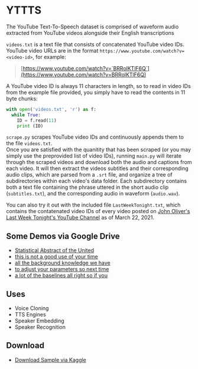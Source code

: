 # YTTTS

The YouTube Text-To-Speech dataset is comprised of waveform audio extracted from YouTube videos alongside their English transcriptions

`videos.txt` is a text file that consists of concatenated YouTube video IDs. YouTube video URLs are in the format `https://www.youtube.com/watch?v=<video-id>`, for example:

> [https://www.youtube.com/watch?v=`BRRolKTlF6Q`](https://www.youtube.com/watch?v=BRRolKTlF6Q)

A YouTube video ID is always 11 characters in length, so to read in video IDs from the example file provided, you simply have to read the contents in 11 byte chunks:

```python
with open('videos.txt', 'r') as f:
  while True:
    ID = f.read(11)
    print (ID)
```

`scrape.py` scrapes YouTube video IDs and continuously appends them to the file `videos.txt`. \
Once you are satisfied with the quanitity that has been scraped (or you may simply use the preprovided list of video IDs), running `main.py` will iterate through the scraped videos and download both the audio and captions from each video. It will then extract the videos subtitles and their corresponding audio clips, which are parsed from a `.srt` file, and organize a tree of subdirectories within each video's data folder. Each subdirectory contains both a text file containing the phrase uttered in the short audio clip (`subtitles.txt`), and the corresponding audio in waveform (`audio.wav`).

You can also try it out with the included file `LastWeekTonight.txt`, which contains the contatenated video IDs of every video posted on [John Oliver's Last Week Tonight's YouTube Channel](https://www.youtube.com/user/LastWeekTonight/videos) as of March 22, 2021.

## Some Demos via Google Drive
* [Statistical Abstract of the United](https://drive.google.com/file/d/14zZ5Fxx2IagCg-QruMH6nUIOg7bdWBgZ/view?usp=sharing)
* [this is not a good use of your time](https://drive.google.com/file/d/142TVXPnyMb6cjg45iNpPPZXXXe5Tk-5I/view?usp=sharing)
* [all the background knowledge we have](https://drive.google.com/file/d/1FyWTnJ4RCyJdNA_QsJ9k53UgOBirf5ey/view?usp=sharing)
* [to adjust your parameters so next time](https://drive.google.com/file/d/1Kghoz5NoSPvJcWlghnE4M7fHM7wx9GYQ/view?usp=sharing)
* [a lot of the baselines all right so if you](https://drive.google.com/file/d/1ii6XSfvHuW-_Td2po_osBwMHEtZF3iGI/view?usp=sharing)

## Uses
* Voice Cloning
* TTS Engines
* Speaker Embedding
* Speaker Recognition

## Download
* [Download Sample via Kaggle](https://www.kaggle.com/ryanrudes/yttts-speech/download)
